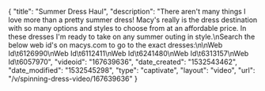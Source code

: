 {
    "title": "Summer Dress Haul",
    "description": "There aren't many things I love more than a pretty summer dress! Macy's really is the dress destination with so many options and styles to choose from at an affordable price. In these dresses I'm ready to take on any summer outing in style.\nSearch the below web id's on macys.com to go to the exact dresses:\n\nWeb Id\t6126990\nWeb Id\t6112411\nWeb Id\t6241480\nWeb Id\t6313157\nWeb Id\t6057970",
    "videoid": "167639636",
    "date_created": "1532543462",
    "date_modified": "1532545298",
    "type": "captivate",
    "layout": "video",
    "url": "\/v\/spinning-dress-video\/167639636"
}